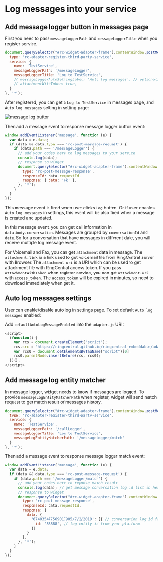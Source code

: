 # Log messages into your service

## Add message logger button in messages page

First you need to pass `messageLoggerPath` and `messageLoggerTitle` when you register service.

```js
document.querySelector("#rc-widget-adapter-frame").contentWindow.postMessage({
  type: 'rc-adapter-register-third-party-service',
  service: {
    name: 'TestService',
    messageLoggerPath: '/messageLogger',
    messageLoggerTitle: 'Log to TestService',
    // messageLoggerAutoSettingLabel: 'Auto log messages', // optional, customize the auto log setting label
    // attachmentWithToken: true,
  }
}, '*');
```

After registered, you can get a `Log to TestService` in messages page, and `Auto log messages` setting in setting page:

![message log button](https://user-images.githubusercontent.com/7036536/60498444-2c890100-9ce9-11e9-980b-c57d5ed50c2d.jpeg)

Then add a message event to response message logger button event:

```js
window.addEventListener('message', function (e) {
  var data = e.data;
  if (data && data.type === 'rc-post-message-request') {
    if (data.path === '/messageLogger') {
      // add your codes here to log messages to your service
      console.log(data);
      // response to widget
      document.querySelector("#rc-widget-adapter-frame").contentWindow.postMessage({
        type: 'rc-post-message-response',
        responseId: data.requestId,
        response: { data: 'ok' },
      }, '*');
    }
  }
});
```

This message event is fired when user clicks `Log` button. Or if user enables `Auto log messages` in settings, this event will be also fired when a message is created and updated.

In this message event, you can get call information in `data.body.conversation`. Messages are grouped by `conversationId` and `date`. So for a conversation that have messages in different date, you will receive multiple log message event.

For Voicemail and Fax, you can get `attachment` data in message. The `attachment.link` is a link used to get voicemail file from RingCentral server with Browser. The `attachment.uri` is a URI which can be used to get attachment file  with RingCentral access token. If you pass `attachmentWithToken` when register service, you can get `attachment.uri` with `access_token`. The `access_token` will be expired in minutes, so need to download immediately when get it. 

## Auto log messages settings

User can enable/disable auto log in settings page. To set default `Auto log messages` enabled:

Add `defaultAutoLogMessageEnabled` into the `adapter.js` URI:

```js
<script>
  (function() {
    var rcs = document.createElement("script");
    rcs.src = "https://ringcentral.github.io/ringcentral-embeddable/adapter.js?defaultAutoLogMessageEnabled=1";
    var rcs0 = document.getElementsByTagName("script")[0];
    rcs0.parentNode.insertBefore(rcs, rcs0);
  })();
</script>
```

## Add message log entity matcher

In message logger, widget needs to know if messages are logged. To provide `messageLogEntityMatcherPath` when register, widget will send match request to get match result of messages history.

```js
document.querySelector("#rc-widget-adapter-frame").contentWindow.postMessage({
  type: 'rc-adapter-register-third-party-service',
  service: {
    name: 'TestService',
    messageLoggerPath: '/callLogger',
    messageLoggerTitle: 'Log to TestService',
    messageLogEntityMatcherPath: '/messageLogger/match'
  }
}, '*');
```

Then add a message event to response message logger match event:

```js
window.addEventListener('message', function (e) {
  var data = e.data;
  if (data && data.type === 'rc-post-message-request') {
    if (data.path === '/messageLogger/match') {
      // add your codes here to reponse match result
      console.log(data); // get message conversation log id list in here
      // response to widget
      document.querySelector("#rc-widget-adapter-frame").contentWindow.postMessage({
        type: 'rc-post-message-response',
        responseId: data.requestId,
        response: {
          data: {
            '674035477569017905/7/2/2019': [{ // conversation log id from request
              id: '88888', // log entity id from your platform
            }]
          }
        },
      }, '*');
    }
  }
});
```
